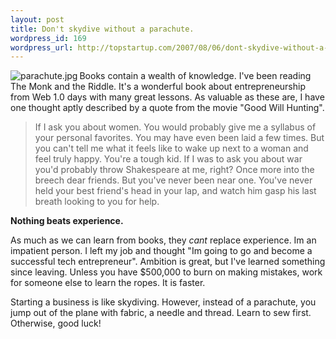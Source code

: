 ```yaml
--- 
layout: post
title: Don't skydive without a parachute.
wordpress_id: 169
wordpress_url: http://topstartup.com/2007/08/06/dont-skydive-without-a-parachute/
---
```

<img src="http://topstartup.com/wp-content/uploads/2007/08/parachute.thumbnail.jpg" title="parachute.jpg" alt="parachute.jpg" align="left" />Books contain a wealth of knowledge. I've been reading The Monk and the Riddle. It's a wonderful book about entrepreneurship from Web 1.0 days with many great lessons. As valuable as these are, I have one thought aptly described by a quote from the movie "Good Will Hunting".<!--more-->
<blockquote>If I ask you about women. You would probably give me a syllabus of your personal favorites. You may have even been laid a few times. But you can't tell me what it feels like to wake up next to a woman and feel truly happy. You're a tough kid. If I was to ask you about war you'd probably throw Shakespeare at me, right? Once more into the breech dear friends. But you've never been near one. You've never held your best friend's head in your lap, and watch him gasp his last breath looking to you for help.</blockquote>
<strong>Nothing beats experience.</strong>

As much as we can learn from books, they <em>cant</em> replace experience. Im an impatient person. I left my job and thought "Im going to go and become a successful tech entrepreneur". Ambition is great, but I've learned something since leaving. Unless you have $500,000 to burn on making mistakes, work for someone else to learn the ropes. It is faster.

Starting a business is like skydiving. However, instead of a parachute, you jump out of the plane with fabric, a needle and thread. Learn to sew first. Otherwise, good luck!
